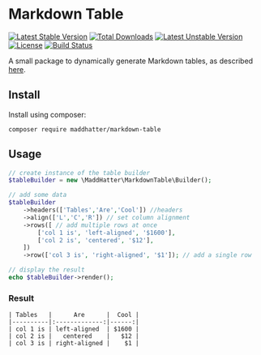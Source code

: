 # Markdown Table
[![Latest Stable Version](https://poser.pugx.org/maddhatter/markdown-table/v/stable)](https://packagist.org/packages/maddhatter/markdown-table) [![Total Downloads](https://poser.pugx.org/maddhatter/markdown-table/downloads)](https://packagist.org/packages/maddhatter/markdown-table) [![Latest Unstable Version](https://poser.pugx.org/maddhatter/markdown-table/v/unstable)](https://packagist.org/packages/maddhatter/markdown-table) [![License](https://poser.pugx.org/maddhatter/markdown-table/license)](https://packagist.org/packages/maddhatter/markdown-table) [![Build Status](https://travis-ci.org/maddhatter/markdown-table.svg?branch=master)](https://travis-ci.org/maddhatter/markdown-table)


A small package to dynamically generate Markdown tables, as described [here](http://www.tablesgenerator.com/markdown_tables).

## Install

Install using composer:
```
composer require maddhatter/markdown-table
```

## Usage

```php
// create instance of the table builder
$tableBuilder = new \MaddHatter\MarkdownTable\Builder();

// add some data
$tableBuilder
	->headers(['Tables','Are','Cool']) //headers
	->align(['L','C','R']) // set column alignment
	->rows([ // add multiple rows at once
		['col 1 is', 'left-aligned', '$1600'],
		['col 2 is', 'centered', '$12'],
	])
	->row(['col 3 is', 'right-aligned', '$1']); // add a single row

// display the result
echo $tableBuilder->render();
```

### Result

```
| Tables   |      Are      |  Cool |
|----------|:-------------:|------:|
| col 1 is | left-aligned  | $1600 |
| col 2 is |   centered    |   $12 |
| col 3 is | right-aligned |    $1 |
```